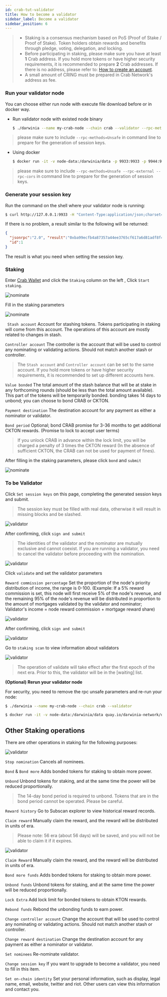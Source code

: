 ```yaml
---
id: crab-tut-validator
title: How to become a validator
sidebar_label: Become a validator
sidebar_position: 6
---
```


> - Staking is a consensus mechanism based on PoS (Proof of Stake / Proof of Stake). Token holders obtain rewards and benefits through pledge, voting, delegation, and locking.  
> - Before participating in staking, please make sure you have at least **1** Crab address. If you hold more tokens or have higher security requirements, it is recommended to prepare **2** Crab addresses. If there is no address, please refer to: [How to create an account](crab-tut-create-account.md).  
> - A small amount of CRING must be prepared in Crab Network's address as fee. 

### Run your validator node

You can choose either run node with execute file download before or in docker way. 

- Run validator node with existed node binary

  ```bash
  $ ./darwinia --name my-crab-node --chain crab --validator --rpc-methods=Unsafe
  ```

> please make sure to include `--rpc-methods=Unsafe` in command line to prepare for the generation of session keys.

- Using docker

  ```bash
  $ docker run -it -v node-data:/darwinia/data -p 9933:9933 -p 9944:9944 quay.io/darwinia-network/darwinia:v0.11.4 --base-path /darwinia/data --name my-crab-node --chain crab --validator --rpc-methods=Unsafe --rpc-external --rpc-cors all
  ```

> please make sure to include `--rpc-methods=Unsafe --rpc-external --rpc-cors` in command line to prepare for the generation of session keys.

### Generate your session key

Run the command on the shell where your validator node is running:

```sh
$ curl http://127.0.0.1:9933 -H "Content-Type:application/json;charset=utf-8" -d '{ "jsonrpc":"2.0", "id":1, "method":"author_rotateKeys", "params": [] }'
```

If there is no problem, a result similar to the following will be returned:

```json
{
  "jsonrpc":"2.0", "result":"0xba99ecfb4a87357a44ee3765cf617a6d81adf8f43e522db52e348d2e9d45ccde12d53d562e14bb18523fbc3032b786f44b2b92340f4756386d4baec68bbfb882bbaccce1440c84d7f5b67c8ecb956345130d5dbd07adfeba3d9482f95d9dec6c68d085323e61590f850c38244dd2d2bc4055548d9edfd0471f47da7667c17fe8",
  "id":1
}
```

The result is what you need when setting the session key.

### Staking

Enter [Crab Wallet](https://apps.darwinia.network) and click the `Staking` column on the left , Click `Start staking`.

![nominate](../assets/substrate-based-crab-chain/become-nominator-01.png)

Fill in the staking parameters

![nominate](../assets/substrate-based-crab-chain/become-nominator-02.png)

` Stash account` Account for stashing tokens. Tokens participating in staking will come from this account. The operations of this account are mostly related to changes in stash.

`Controller account`  The controller is the account that will be used to control any nominating or validating actions. Should not match another stash or controller.

> The `Stash account` and `Controller account` can be set to the same account. If you hold more tokens or have higher security requirements, it is recommended to set up different accounts here.

`Value bonded` The total amount of the stash balance that will be at stake in any forthcoming rounds (should be less than the total amount available).  This part of the tokens will be temporarily bonded. bonding takes 14 days to unbond; you can choose to bond CRAB or CKTON.

`Payment destination` The destination account for any payment as either a nominator or validator.

`Bond period` Optional; bond CRAB promise for 3-36 months to get additional CKTON rewards. (Promise to lock to accept user terms)

> If you unlock CRAB in advance within the lock limit, you will be charged  a penalty of 3 times the CKTON reward (In the absence of sufficient CKTON, the CRAB can not be used for payment of fines).

After filling in the staking parameters, please click `bond` and `submit`

![nominate](../assets/substrate-based-crab-chain/become-nominator-03.png)

### To be Validator

Click `Set session keys` on this page, completing the generated session keys and submit.

> The session key must be filled with real data, otherwise it will result in missing blocks and be slashed.

![validator](../assets/substrate-based-crab-chain/become-validator-01.png)

After confirming, click `sign and submit`

> The identities of the validator and the nominator are mutually exclusive and cannot coexist. If you are running a validator, you need to cancel the validator before proceeding with the nomination.

![validator](../assets/substrate-based-crab-chain/become-validator-02.png)

Click `validate` and set the validator parameters

`Reward commission percentage` Set the proportion of the node's priority distribution of income, the range is 0-100. (Example: If a 5% reward commission is set, this node will first receive 5% of the node's revenue, and the remaining 95% of the node's revenue will be distributed in proportion to the amount of mortgages validated by the validator and nominator; Validator's income = node reward commission + mortgage reward share)

![validator](../assets/substrate-based-crab-chain/become-validator-03.png)

After confirming, click `sign and submit`

![validator](../assets/substrate-based-crab-chain/become-validator-04.png)

Go to `staking scan` to view information about validators

![validator](../assets/substrate-based-crab-chain/become-validator-05.png)

> The operation of validate will take effect after the first epoch of the next era. Prior to this, the validator will be in the [waiting] list.

**(Optional) Rerun your validator node**

For security, you need to remove the rpc unsafe parameters and re-run your node:

```bash
$ ./darwinia --name my-crab-node --chain crab --validator
```

```bash
$ docker run -it -v node-data:/darwinia/data quay.io/darwinia-network/darwinia:v0.11.4 --base-path /darwinia/data --name my-crab-node --chain crab --validator
```

## Other Staking operations

There are other operations in staking for the following purposes:

![validator](../assets/substrate-based-crab-chain/become-validator-06.png)

`Stop nomination` Cancels all nominees.

`Bond` & `Bond more` Adds bonded tokens for staking to obtain more power.

`Unbond` Unbond tokens for staking, and at the same time the power will be reduced proportionally.

> The 14-day bond period is required to unbond. Tokens that are in the bond period cannot be operated. Please be careful.

`Reward history` Go to Subscan explorer to view historical reward records.

`Claim reward` Manually claim the reward, and the reward will be distributed in units of era.

> Please note: 56 era (about 56 days) will be saved, and you will not be able to claim it if it expires.

![validator](../assets/substrate-based-crab-chain/become-validator-07.png)

`Claim Reward` Manually claim the reward, and the reward will be distributed in units of era.

`Bond more funds` Adds bonded tokens for staking to obtain more power.

`Unbond funds` Unbond tokens for staking, and at the same time the power will be reduced proportionally. 

`Lock Extra` Add lock limit for bonded tokens to obtain KTON rewards.

`Rebond funds` Rebond the unbonding funds to earn power.

`Change controller account` Change the account  that will be used to control any nominating or validating actions. Should not match another stash or controller.

`Change reward destination` Change the destination account for any payment as either a nominator or validator.

`Set nominees` Re-nominate validator.

`Change session key` If you want to upgrade to become a validator, you need to fill in this item. 

`Set on-chain identity` Set your personal information, such as display, legal name, email, website, twitter and riot. Other users can view this information and contact you.

